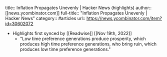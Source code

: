 title:: Inflation Propagates Unevenly | Hacker News (highlights)
author:: [[news.ycombinator.com]]
full-title:: "Inflation Propagates Unevenly | Hacker News"
category:: #articles
url:: https://news.ycombinator.com/item?id=30602072

- Highlights first synced by [[Readwise]] [[Nov 19th, 2022]]
	- "Low time preference generations produce prosperity, which produces high time preference generations, who bring ruin, which produces low time preference generations."